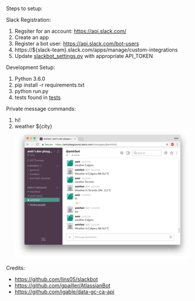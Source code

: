 Steps to setup:

Slack Registration:
1. Regsiter for an account: https://api.slack.com/
2. Create an app
3. Register a bot user: https://api.slack.com/bot-users
4. https://${slack-team}.slack.com/apps/manage/custom-integrations
5. Update [slackbot_settings.py](slackbot_settings.py) with appropriate API_TOKEN
 
Development Setup:
1. Python 3.6.0
2. pip install -r requirements.txt
3. python run.py
4. tests found in [tests](tests)

Private message commands:
1. hi!
2. weather ${city}
![Preview](preview.png)



Credits:
- https://github.com/lins05/slackbot
- https://github.com/gpailler/AtlassianBot
- https://github.com/igable/data-gc-ca-api

